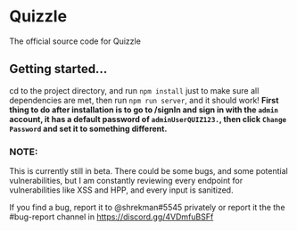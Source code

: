 # Quizzle
The official source code for Quizzle


## Getting started...
cd to the project directory, and run `npm install` just to make sure all dependencies are met, then run `npm run server`, and it should work!
**First thing to do after installation is to go to /signIn and sign in with the `admin` account, it has a default password of `adminUserQUIZ123.`, then click `Change Password` and set it to something different.**

### NOTE:
This is currently still in beta. There could be some bugs, and some potential vulnerabilities, but I am constantly reviewing every endpoint for vulnerabilities like XSS and HPP, and every input is sanitized.

If you find a bug, report it to @shrekman#5545 privately or report it the the #bug-report channel in https://discord.gg/4VDmfuBSFf

